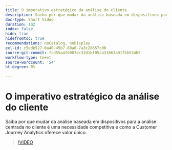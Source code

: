 ```yaml
---
title: O imperativo estratégico da análise do cliente
description: Saiba por que mudar da análise baseada em dispositivos para a análise centrada no cliente é uma necessidade competitiva e como a Customer Journey Analytics oferece valor único.
doc-type: Short Video
duration: 102
index: false
hide: true
hidefromtoc: true
recommendations: noCatalog, noDisplay
exl-id: c5ede527-0a40-45b7-80a0-7a3c28657c00
source-git-commit: fcd55a4fd007ec32d1bf05c431663a01fbb534b5
workflow-type: tm+mt
source-wordcount: '54'
ht-degree: 0%

---
```


# O imperativo estratégico da análise do cliente

Saiba por que mudar da análise baseada em dispositivos para a análise centrada no cliente é uma necessidade competitiva e como a Customer Journey Analytics oferece valor único.

<!-- 62_S112_3442459_101_the-strategic-imperative-of-customer-analytics -->
>[!VIDEO](https://video.tv.adobe.com/v/3463006/?learn=on&enablevpops=true&captions=por_br)
